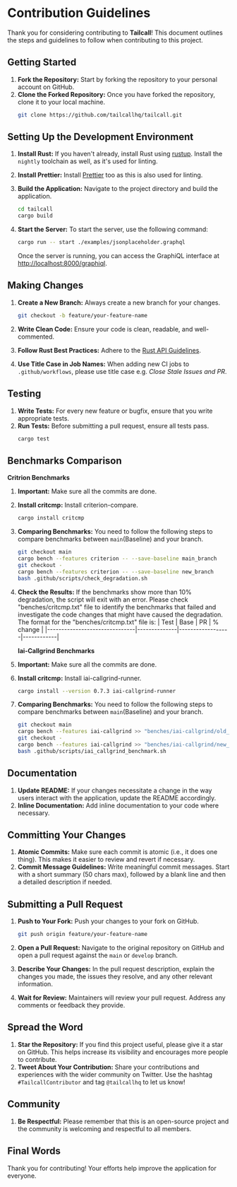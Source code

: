 # Contribution Guidelines

Thank you for considering contributing to **Tailcall**! This document outlines the steps and guidelines to follow when contributing to this project.

## Getting Started

1. **Fork the Repository:** Start by forking the repository to your personal account on GitHub.
2. **Clone the Forked Repository:** Once you have forked the repository, clone it to your local machine.
   ```bash
   git clone https://github.com/tailcallhq/tailcall.git
   ```

## Setting Up the Development Environment

1. **Install Rust:** If you haven't already, install Rust using [rustup](https://rustup.rs/). Install the `nightly` toolchain as well, as it's used for linting.
2. **Install Prettier:** Install [Prettier](https://prettier.io/) too as this is also used for linting.
3. **Build the Application:** Navigate to the project directory and build the application.

   ```bash
   cd tailcall
   cargo build
   ```

4. **Start the Server:** To start the server, use the following command:
   ```bash
   cargo run -- start ./examples/jsonplaceholder.graphql
   ```
   Once the server is running, you can access the GraphiQL interface at [http://localhost:8000/graphiql](http://localhost:8000/graphiql).

## Making Changes

1. **Create a New Branch:** Always create a new branch for your changes.

   ```bash
   git checkout -b feature/your-feature-name
   ```

2. **Write Clean Code:** Ensure your code is clean, readable, and well-commented.
3. **Follow Rust Best Practices:** Adhere to the [Rust API Guidelines](https://rust-lang.github.io/api-guidelines/about.html).
4. **Use Title Case in Job Names:** When adding new CI jobs to `.github/workflows`, please use title case e.g. _Close Stale Issues and PR_.

## Testing

1. **Write Tests:** For every new feature or bugfix, ensure that you write appropriate tests.
2. **Run Tests:** Before submitting a pull request, ensure all tests pass.
   ```bash
   cargo test
   ```

## Benchmarks Comparison

**Critrion Benchmarks**

1. **Important:** Make sure all the commits are done.
2. **Install critcmp:** Install criterion-compare.
   ```bash
   cargo install critcmp
   ```
3. **Comparing Benchmarks:**
   You need to follow the following steps to compare benchmarks between `main`(Baseline) and your branch.

   ```bash
   git checkout main
   cargo bench --features criterion -- --save-baseline main_branch
   git checkout -
   cargo bench --features criterion -- --save-baseline new_branch
   bash .github/scripts/check_degradation.sh

   ```

4. **Check the Results:** If the benchmarks show more than 10% degradation, the script will exit with an error. Please check "benches/critcmp.txt" file to identify the benchmarks that failed and investigate the code changes that might have caused the degradation.
   The format for the "benches/critcmp.txt" file is:
   | Test | Base | PR | % change |
   |-------------------------------|--------------|------------------|------------|

   **Iai-Callgrind Benchmarks**

5. **Important:** Make sure all the commits are done.
6. **Install critcmp:** Install iai-callgrind-runner.
   ```bash
   cargo install --version 0.7.3 iai-callgrind-runner
   ```
7. **Comparing Benchmarks:**
   You need to follow the following steps to compare benchmarks between `main`(Baseline) and your branch.

   ```bash
   git checkout main
   cargo bench --features iai-callgrind >> "benches/iai-callgrind/old_benchmark.txt"
   git checkout -
   cargo bench --features iai-callgrind >> "benches/iai-callgrind/new_benchmark.txt"
   bash .github/scripts/iai_callgrind_benchmark.sh

   ```

## Documentation

1. **Update README:** If your changes necessitate a change in the way users interact with the application, update the README accordingly.
2. **Inline Documentation:** Add inline documentation to your code where necessary.

## Committing Your Changes

1. **Atomic Commits:** Make sure each commit is atomic (i.e., it does one thing). This makes it easier to review and revert if necessary.
2. **Commit Message Guidelines:** Write meaningful commit messages. Start with a short summary (50 chars max), followed by a blank line and then a detailed description if needed.

## Submitting a Pull Request

1. **Push to Your Fork:** Push your changes to your fork on GitHub.

   ```bash
   git push origin feature/your-feature-name
   ```

2. **Open a Pull Request:** Navigate to the original repository on GitHub and open a pull request against the `main` or `develop` branch.
3. **Describe Your Changes:** In the pull request description, explain the changes you made, the issues they resolve, and any other relevant information.
4. **Wait for Review:** Maintainers will review your pull request. Address any comments or feedback they provide.

## Spread the Word

1. **Star the Repository:** If you find this project useful, please give it a star on GitHub. This helps increase its visibility and encourages more people to contribute.
2. **Tweet About Your Contribution:** Share your contributions and experiences with the wider community on Twitter. Use the hashtag `#TailcallContributor` and tag `@tailcallhq` to let us know!

## Community

1. **Be Respectful:** Please remember that this is an open-source project and the community is welcoming and respectful to all members.

## Final Words

Thank you for contributing! Your efforts help improve the application for everyone.

